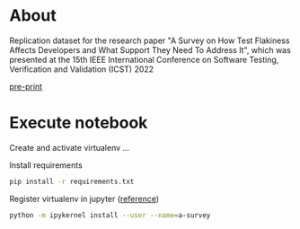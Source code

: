 # About

Replication dataset for the research paper "A Survey on How Test Flakiness Affects Developers and What Support They Need To Address It", which was presented at the 15th IEEE International Conference on Software Testing, Verification and Validation (ICST) 2022

[pre-print](https://arxiv.org/abs/2203.00483)


# Execute notebook

Create and activate virtualenv ...

Install requirements
```bash
pip install -r requirements.txt
```

Register virtualenv in jupyter ([reference](https://janakiev.com/blog/jupyter-virtual-envs/))
```bash
python -m ipykernel install --user --name=a-survey
```

